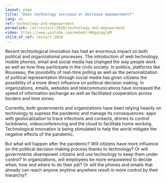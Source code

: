 ```yaml
---
layout: page
title: "Does technology increase or decrease empowerment?"
lang: en
ref: technology-and-empowerment
permalink: /en/restart/2020/technology-and-empowerment
video: https://www.youtube.com/embed/r60gqiqqlqM
child_of_ref: restart-2020
---
```


Recent technological innovation has had an enormous impact on both political and
organizational processes. The introduction of web technology, mobile phones, email and
social media has changed the way people work as well as how they participate in the civils
society. In politics, platforms like Rousseau, the possibility of real-time polling as well as the
personalization of political representation through social media has given citizens the
possibility of a more direct influence on political decision making. In organizations, emails,
websites and telecommunications have increased the speed of information exchange as
well as facilitated cooperation across borders and time zones.

Currently, both governments and organizations have been relying heavily on technology to
supress the pandemic and manage its consequences: apps with geolocalization to trace
infections and contacts, drones to control lockdowns, videoconferencing and the cloud to
facilitate home working. Technological innovation is being stimulated to help the world
mitigate the negative effects of the pandemic.

But what will happen after the pandemic? Will citizens have more influence on the political
decision making process thanks to technology? Or will governments disempower citizens
and use technology to keep them under control? In organizations, will employees be more
empowered to decide when, how and where to do their job? Or will the phones and emails
that already can reach anyone anytime anywhere result in more control by their hierarchy?
